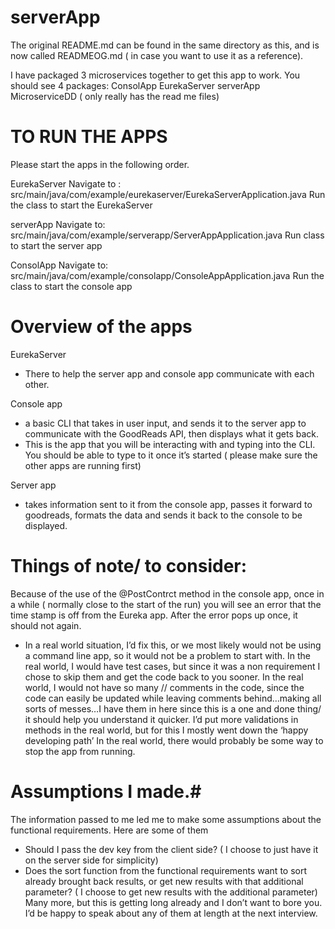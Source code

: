 # serverApp


The original README.md can be found in the same directory as this, and is now called READMEOG.md ( in case you want to use it as a reference).

I have packaged 3 microservices together to get this app to work.
You should see 4 packages:
ConsolApp
EurekaServer
serverApp
MicroserviceDD ( only really has the read me files)

# TO RUN THE APPS #
Please start the apps in the following order.

EurekaServer
Navigate to : src/main/java/com/example/eurekaserver/EurekaServerApplication.java
Run the class to start the EurekaServer

serverApp
Navigate to: src/main/java/com/example/serverapp/ServerAppApplication.java
Run class to start the server app

ConsolApp
Navigate to:
src/main/java/com/example/consolapp/ConsoleAppApplication.java
Run the class to start the console app

# Overview of the apps #
EurekaServer
- There to help the server app and console app communicate with each other.

Console app
- a basic CLI that takes in user input, and sends it to the server app to communicate with the GoodReads API, then displays what it gets back.
- This is the app that you will be interacting with and typing into the CLI. You should be able to type to it once it’s started ( please make sure the other apps are running first)

Server app
- takes information sent to it from the console app, passes it forward to goodreads, formats the data and sends it back to the console to be displayed.


# Things of note/ to consider: #
Because of the use of the @PostContrct method in the console app, once in a while ( normally close to the start of the run) you will see an error that the time stamp is off from the Eureka app. After the error pops up once, it should not again.
- In a real world situation, I’d fix this, or we most likely would not be using a command line app, so it would not be a problem to start with.
  In the real world, I would have test cases, but since it was a non requirement I chose to skip them and get the code back to you sooner.
  In the real world, I would not have so many // comments in the code, since the code can easily be updated while leaving comments behind…making all sorts of messes…I have them in here since this is a one and done thing/ it should help you understand it quicker.
  I’d put more validations in methods in the real world, but for this I mostly went down the ‘happy developing path’
  In the real world, there would probably be some way to stop the app from running.


# Assumptions I made.#
The information passed to me led me to make some assumptions about the functional requirements. Here are some of them
- Should I pass the dev key from the client side? ( I choose to just have it on the server side for simplicity)
- Does the sort function from the functional requirements want to sort already brought back results, or get new results with that additional parameter? ( I choose to get new results with the additional parameter)
  Many more, but this is getting long already and I don’t want to bore you. I’d be happy to speak about any of them at length at the next interview. 


